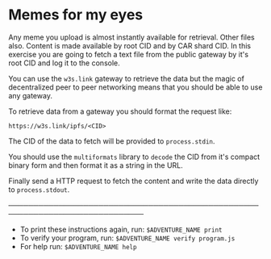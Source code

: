 # Memes for my eyes

Any meme you upload is almost instantly available for retrieval. Other files also. Content is made available by root CID and by CAR shard CID. In this exercise you are going to fetch a text file from the public gateway by it's root CID and log it to the console.

You can use the `w3s.link` gateway to retrieve the data but the magic of decentralized peer to peer networking means that you should be able to use any gateway.

To retrieve data from a gateway you should format the request like:

```
https://w3s.link/ipfs/<CID>
```

The CID of the data to fetch will be provided to `process.stdin`.

You should use the `multiformats` library to `decode` the CID from it's compact binary form and then format it as a string in the URL.

Finally send a HTTP request to fetch the content and write the data directly to `process.stdout`.

─────────────────────────────────────────────────────────────────────────────
* To print these instructions again, run: `$ADVENTURE_NAME print`
* To verify your program, run: `$ADVENTURE_NAME verify program.js`
* For help run: `$ADVENTURE_NAME help`
